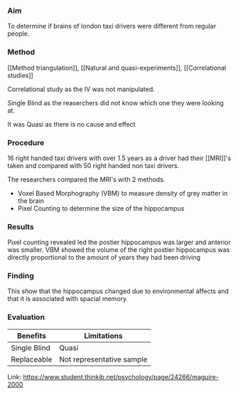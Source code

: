 ### Aim
To determine if brains of london taxi drivers were different from regular people.

### Method
[[Method triangulation]], [[Natural and quasi-experiments]], [[Correlational studies]]

Correlational study as the IV was not manipulated. 

Single Blind as the reaserchers did not know which one they were looking at.

It was Quasi as there is no cause and effect
### Procedure 
16 right handed taxi drivers with over 1.5 years as a driver had their [[MRI]]'s taken and compared with 50 right handed non taxi drivers.

The researchers compared the MRI's with 2 methods. 

-  Voxel Based Morphography (VBM)
	to measure density of grey matter in the brain
- Pixel Counting 
	to determine the size of the hippocampus
	
### Results 
Pixel counting revealed led the postier hippocampus was larger and anterior was smaller. VBM showed the volume of the right postier hippocampus was directly proportional to the amount of years they had been driving



### Finding 
This show that the hippocampus changed due to environmental affects and that it is associated with spacial memory.

### Evaluation 
| Benefits | Limitations | 
|--| --|
| Single Blind | Quasi  | 
| Replaceable | Not representative sample | 

Link: https://www.student.thinkib.net/psychology/page/24266/maguire-2000